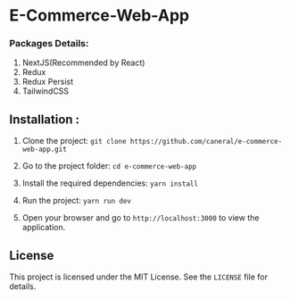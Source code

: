 
# E-Commerce-Web-App

### Packages Details:


1. NextJS(Recommended by React)
2. Redux
3. Redux Persist
4. TailwindCSS

## Installation :

1.  Clone the project:
`git clone https://github.com/caneral/e-commerce-web-app.git`

2.  Go to the project folder:
`cd e-commerce-web-app`

3.  Install the required dependencies:
`yarn install`

4.  Run the project:
`yarn run dev`

5.  Open your browser and go to `http://localhost:3000` to view the application.

## License

This project is licensed under the MIT License. See the `LICENSE` file for details.